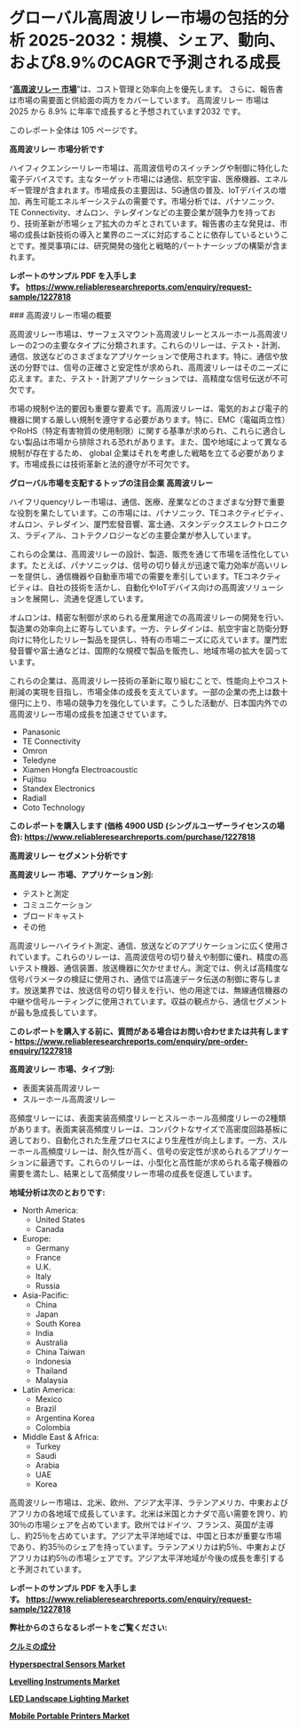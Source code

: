 <p><h1>グローバル高周波リレー市場の包括的分析 2025-2032：規模、シェア、動向、および8.9%のCAGRで予測される成長</h1></p><p>&ldquo;<strong><a href="https://www.reliableresearchreports.com/high-frequency-relays-r1227818?utm_campaign=110&utm_medium=9&utm_source=Github&utm_content=ia&utm_term=17032025&utm_id=high-frequency-relays">高周波リレー 市場</a></strong>&rdquo;は、コスト管理と効率向上を優先します。 さらに、報告書は市場の需要面と供給面の両方をカバーしています。 高周波リレー 市場は 2025 から 8.9% に年率で成長すると予想されています2032 です。</p>
<p>このレポート全体は 105 ページです。</p>
<p><strong>高周波リレー 市場分析です</strong></p>
<p><p>ハイフィクエンシーリレー市場は、高周波信号のスイッチングや制御に特化した電子デバイスです。主なターゲット市場には通信、航空宇宙、医療機器、エネルギー管理が含まれます。市場成長の主要因は、5G通信の普及、IoTデバイスの増加、再生可能エネルギーシステムの需要です。市場分析では、パナソニック、TE Connectivity、オムロン、テレダインなどの主要企業が競争力を持っており、技術革新が市場シェア拡大のカギとされています。報告書の主な発見は、市場の成長は新技術の導入と業界のニーズに対応することに依存しているということです。推奨事項には、研究開発の強化と戦略的パートナーシップの構築が含まれます。</p></p>
<p><strong>レポートのサンプル PDF を入手します。&nbsp;<a href="https://www.reliableresearchreports.com/enquiry/request-sample/1227818?utm_campaign=110&utm_medium=9&utm_source=Github&utm_content=ia&utm_term=17032025&utm_id=high-frequency-relays">https://www.reliableresearchreports.com/enquiry/request-sample/1227818</a></strong></p>
<p><p>### 高周波リレー市場の概要</p><p>高周波リレー市場は、サーフェスマウント高周波リレーとスルーホール高周波リレーの2つの主要なタイプに分類されます。これらのリレーは、テスト・計測、通信、放送などのさまざまなアプリケーションで使用されます。特に、通信や放送の分野では、信号の正確さと安定性が求められ、高周波リレーはそのニーズに応えます。また、テスト・計測アプリケーションでは、高精度な信号伝送が不可欠です。</p><p>市場の規制や法的要因も重要な要素です。高周波リレーは、電気的および電子的機器に関する厳しい規制を遵守する必要があります。特に、EMC（電磁両立性）やRoHS（特定有害物質の使用制限）に関する基準が求められ、これらに適合しない製品は市場から排除される恐れがあります。また、国や地域によって異なる規制が存在するため、 global 企業はそれを考慮した戦略を立てる必要があります。市場成長には技術革新と法的遵守が不可欠です。</p></p>
<p><strong>グローバル市場を支配するトップの注目企業 高周波リレー</strong></p>
<p><p>ハイフリquencyリレー市場は、通信、医療、産業などのさまざまな分野で重要な役割を果たしています。この市場には、パナソニック、TEコネクティビティ、オムロン、テレダイン、厦門宏發音響、富士通、スタンデックスエレクトロニクス、ラディアル、コトテクノロジーなどの主要企業が参入しています。</p><p>これらの企業は、高周波リレーの設計、製造、販売を通じて市場を活性化しています。たとえば、パナソニックは、信号の切り替えが迅速で電力効率が高いリレーを提供し、通信機器や自動車市場での需要を牽引しています。TEコネクティビティは、自社の技術を活かし、自動化やIoTデバイス向けの高周波ソリューションを展開し、流通を促進しています。</p><p>オムロンは、精密な制御が求められる産業用途での高周波リレーの開発を行い、製造業の効率向上に寄与しています。一方、テレダインは、航空宇宙と防衛分野向けに特化したリレー製品を提供し、特有の市場ニーズに応えています。厦門宏發音響や富士通などは、国際的な規模で製品を販売し、地域市場の拡大を図っています。</p><p>これらの企業は、高周波リレー技術の革新に取り組むことで、性能向上やコスト削減の実現を目指し、市場全体の成長を支えています。一部の企業の売上は数十億円に上り、市場の競争力を強化しています。こうした活動が、日本国内外での高周波リレー市場の成長を加速させています。</p></p>
<p><ul><li>Panasonic</li><li>TE Connectivity</li><li>Omron</li><li>Teledyne</li><li>Xiamen Hongfa Electroacoustic</li><li>Fujitsu</li><li>Standex Electronics</li><li>Radiall</li><li>Coto Technology</li></ul></p>
<p><strong>このレポートを購入します (価格 4900 USD (シングルユーザーライセンスの場合):&nbsp;<a href="https://www.reliableresearchreports.com/purchase/1227818?utm_campaign=110&utm_medium=9&utm_source=Github&utm_content=ia&utm_term=17032025&utm_id=high-frequency-relays">https://www.reliableresearchreports.com/purchase/1227818</a></strong></p>
<p><strong>高周波リレー セグメント分析です</strong></p>
<p><strong>高周波リレー 市場、アプリケーション別:</strong></p>
<p><ul><li>テストと測定</li><li>コミュニケーション</li><li>ブロードキャスト</li><li>その他</li></ul></p>
<p><p>高周波リレーハイライト測定、通信、放送などのアプリケーションに広く使用されています。これらのリレーは、高周波信号の切り替えや制御に優れ、精度の高いテスト機器、通信装置、放送機器に欠かせません。測定では、例えば高精度な信号パラメータの検証に使用され、通信では高速データ伝送の制御に寄与します。放送業界では、放送信号の切り替えを行い、他の用途では、無線通信機器の中継や信号ルーティングに使用されています。収益の観点から、通信セグメントが最も急成長しています。</p></p>
<p><strong>このレポートを購入する前に、質問がある場合はお問い合わせまたは共有します - <a href="https://www.reliableresearchreports.com/enquiry/pre-order-enquiry/1227818?utm_campaign=110&utm_medium=9&utm_source=Github&utm_content=ia&utm_term=17032025&utm_id=high-frequency-relays">https://www.reliableresearchreports.com/enquiry/pre-order-enquiry/1227818</a></strong></p>
<p><strong>高周波リレー 市場、タイプ別:</strong></p>
<p><ul><li>表面実装高周波リレー</li><li>スルーホール高周波リレー</li></ul></p>
<p><p>高頻度リレーには、表面実装高頻度リレーとスルーホール高頻度リレーの2種類があります。表面実装高頻度リレーは、コンパクトなサイズで高密度回路基板に適しており、自動化された生産プロセスにより生産性が向上します。一方、スルーホール高頻度リレーは、耐久性が高く、信号の安定性が求められるアプリケーションに最適です。これらのリレーは、小型化と高性能が求められる電子機器の需要を満たし、結果として高頻度リレー市場の成長を促進しています。</p></p>
<p><strong>地域分析は次のとおりです:</strong></p>
<p><ul>
    <li>
        North America:
        <ul>
            <li>United States</li>
            <li>Canada</li>
        </ul>
    </li>
    <li>
        Europe:
        <ul>
            <li>Germany</li>
            <li>France</li>
            <li>U.K.</li>
            <li>Italy</li>
            <li>Russia</li>
        </ul>
    </li>
    <li>
        Asia-Pacific:
        <ul>
            <li>China</li>
            <li>Japan</li>
            <li>South Korea</li>
            <li>India</li>
            <li>Australia</li>
            <li>China Taiwan</li>
            <li>Indonesia</li>
            <li>Thailand</li>
            <li>Malaysia</li>
        </ul>
    </li>
    <li>
        Latin America:
        <ul>
            <li>Mexico</li>
            <li>Brazil</li>
            <li>Argentina Korea</li>
            <li>Colombia</li>
        </ul>
    </li>
    <li>
        Middle East & Africa:
        <ul>
            <li>Turkey</li>
            <li>Saudi</li>
            <li>Arabia</li>
            <li>UAE</li>
            <li>Korea</li>
        </ul>
    </li>
    </ul></p>
<p><p>高周波リレー市場は、北米、欧州、アジア太平洋、ラテンアメリカ、中東およびアフリカの各地域で成長しています。北米は米国とカナダで高い需要を誇り、約30％の市場シェアを占めています。欧州ではドイツ、フランス、英国が主導し、約25％を占めています。アジア太平洋地域では、中国と日本が重要な市場であり、約35％のシェアを持っています。ラテンアメリカは約5％、中東およびアフリカは約5％の市場シェアです。アジア太平洋地域が今後の成長を牽引すると予測されています。</p></p>
<p><strong>レポートのサンプル PDF を入手します。&nbsp;<a href="https://www.reliableresearchreports.com/enquiry/request-sample/1227818?utm_campaign=110&utm_medium=9&utm_source=Github&utm_content=ia&utm_term=17032025&utm_id=high-frequency-relays">https://www.reliableresearchreports.com/enquiry/request-sample/1227818</a></strong></p>
<p><strong></strong></p>
<p><strong></strong></p>
<p><strong></strong></p>
<p><strong></strong></p>
<p><strong>弊社からのさらなるレポートをご覧ください:</strong></p>
<p><strong><p><a href="https://github.com/lababdou/Market-Research-Report-List-7/blob/main/644554646532.md?utm_campaign=110&utm_medium=9&utm_source=Github&utm_content=ia&utm_term=17032025&utm_id=high-frequency-relays">クルミの成分</a></p><p><a href="https://www.linkedin.com/pulse/experts-forecast-significant-growth-hyperspectral-sensors-wkewc?utm_campaign=110&utm_medium=9&utm_source=Github&utm_content=ia&utm_term=17032025&utm_id=high-frequency-relays">Hyperspectral Sensors Market</a></p><p><a href="https://www.linkedin.com/pulse/comprehensive-assessment-levelling-instruments-markets-9-cagrfrom-36tic?utm_campaign=110&utm_medium=9&utm_source=Github&utm_content=ia&utm_term=17032025&utm_id=high-frequency-relays">Levelling Instruments Market</a></p><p><a href="https://www.linkedin.com/pulse/led-landscape-lighting-market-outlook-share-analysis--dj0oc?utm_campaign=110&utm_medium=9&utm_source=Github&utm_content=ia&utm_term=17032025&utm_id=high-frequency-relays">LED Landscape Lighting Market</a></p><p><a href="https://www.linkedin.com/pulse/mobile-portable-printers-market-surge-121-cagr-growth-bydjf?utm_campaign=110&utm_medium=9&utm_source=Github&utm_content=ia&utm_term=17032025&utm_id=high-frequency-relays">Mobile Portable Printers Market</a></p></strong></p>